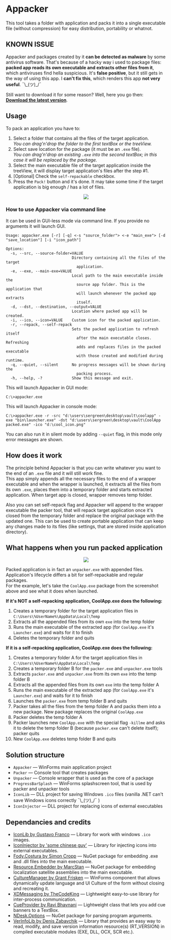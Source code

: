 # Appacker
This tool takes a folder with application and packs it into a single executable file (without compression) for easy distribution, portability or whatnot.

## KNOWN ISSUE
Appacker and packages created by it **can be detected as malware** by some antivirus software. That's because of a hacky way i used to package files: **packed app reads its own executable and extracts other files from it**, which antiviruses find hella suspicious. It's **false positive**, but it still gets in the way of using this app. I **can't fix this**, which renders this app **not very useful**. ¯\\\_(ツ)\_/¯

Still want to download it for some reason? Well, here you go then: __[Download the latest version](https://github.com/SerGreen/Appacker/releases/latest)__.

## Usage
To pack an application you have to:  
1. Select a folder that contains all the files of the target application.  
_You can drag'n'drop the folder to the first textBox or the treeView._
2. Select save location for the package (it must be an `.exe` file).  
_You can drag'n'drop an existing `.exe` into the second textBox; in this case it will be replaced by the package._
3. Select the main executable file of the target application inside the treeView, it will display target application's files after the step #1.
4. [Optional] Check the `self-repackable` checkbox.
5. Press the `Pack!` button and it's done. It may take some time if the target application is big enough / has a lot of files.

<p align="center">
  <img src="Screenshots/2018-08-21_190019.png">
</p>

### How to use Appacker via command line
It can be used in GUI-less mode via command line. If you provide no arguments it will launch GUI.

```console
Usage: appacker.exe [-r] [-q] <-s "source_folder"> <-e "main_exe"> [-d "save_location"] [-i "icon_path"]

Options:
  -s, --src, --source-folder=VALUE
                             Directory containing all the files of the target
                               application.
  -e, --exe, --main-exe=VALUE
                             Local path to the main executable inside the
                               source app folder. This is the application that
                               will launch whenever the packed app extracts
                               itself.
  -d, --dst, --destination, --output=VALUE
                             Location where packed app will be created.
  -i, --ico, --icon=VALUE    Custom icon for the packed application.
  -r, --repack, --self-repack
                             Sets the packed application to refresh itself
                               after the main executable closes. Refreshing
                               adds and replaces files in the packed executable
                               with those created and modified during runtime.
  -q, --quiet, --silent      No progress messages will be shown during the
                               packing process.
  -h, --help, -?             Show this message and exit.
```


This will launch Appacker in GUI mode:
```console
C:\>appacker.exe
```
This will launch Appacker in console mode:
```console
C:\>appacker.exe -r -src "d:\users\sergreen\desktop\vault\coolapp" -exe "bin\launcher.exe" -dst "d:\users\sergreen\desktop\vault\CoolApp packed.exe" -ico "d:\cool_icon.png"
```
You can also run it in silent mode by adding `--quiet` flag, in this mode only error messages are shown.

## How does it work
The principle behind Appacker is that you can write whatever you want to the end of an `.exe` file and it will still work fine.  
This app simply appends all the necessary files to the end of a wrapper executable and when the wrapper is launched, it extracts all the files from its own `.exe`, places them into a temporary folder and starts extracted application. When target app is closed, wrapper removes temp folder.  
  
Also you can set self-repack flag and Appacker will append to the wrapper executable the packer tool, that will repack target application once it's closed from the temporary folder and replace the original package with the updated one. This can be used to create portable application that can keep any changes made to its files (like settings, that are stored inside application directory).  

## What happens when you run packed application

<p align="center">
  <img src="Screenshots/appacker_demo.png">
</p>

Packed application is in fact an `unpacker.exe` with appended files. Application's lifecycle differs a bit for self-repackable and regular packages.  
For the example, let's take the `CoolApp.exe` package from the screenshot above and see what it does when launched.

__If it's NOT a self-repacking application, CoolApp.exe does the following:__
1. Creates a temporary folder for the target application files in `C:\Users\%UserName%\AppData\Local\Temp`
2. Extracts all the appended files from its own `exe` into the temp folder
3. Runs the main executable of the extracted app (for `CoolApp.exe` it's `Launcher.exe`) and waits for it to finish
4. Deletes the temporary folder and quits

__If it is a self-repacking application, CoolApp.exe does the following:__
1. Creates a temporary folder A for the target application files in `C:\Users\%UserName%\AppData\Local\Temp`
2. Creates a temporary folder B for the `packer.exe` and `unpacker.exe` tools
3. Extracts `packer.exe` and `unpacker.exe` from its own `exe` into the temp folder B
4. Extracts all the appended files from its own `exe` into the temp folder A
5. Runs the main executable of the extracted app (for `CoolApp.exe` it's `Launcher.exe`) and waits for it to finish
6. Launches the `packer.exe` from temp folder B and quits
7. Packer takes all the files from the temp folder A and packs them into a new package. New package replaces the original `CoolApp.exe`
8. Packer deletes the temp folder A
9. Packer launches new `CoolApp.exe` with the special flag `-killme` and asks it to delete the temp folder B (because `packer.exe` can't delete itself); packer quits
10. New `CoolApp.exe` deletes temp folder B and quits

## Solution structure
* `Appacker` &mdash; WinForms main application project
* `Packer` &mdash; Console tool that creates packages
* `Unpacker` &mdash; Console wrapper that is used as the core of a package
* `ProgressBarSplash` &mdash; WinForms splashscreen tool, that is used by packer and unpacker tools
* `IconLib` &mdash; DLL project for saving Windows `.ico` files (vanilla .NET can't save Windows icons correctly ¯\\\_(ツ)\_/¯ )
* `IconInjector` &mdash; DLL project for replacing icons of external executables

## Dependancies and credits
* [IconLib by Gustavo Franco](https://www.codeproject.com/Articles/16178/IconLib-Icons-Unfolded-MultiIcon-and-Windows-Vista) &mdash; Library for work with windows `.ico` images.
* [IconInjector by 'some chinese guy'](https://hackforums.net/showthread.php?tid=1021081) &mdash; Library for injecting icons into external executables.
* [Fody.Costura by Simon Cropp](https://github.com/Fody/Costura) &mdash; NuGet package for embedding .exe and .dll files into the main executable.
* [Resource.Embedder by MarcStan](https://gitlab.com/MarcStan/Resource.Embedder) &mdash; NuGet package for embedding localization satellite assemblies into the main executable.
* [CultureManager by Grant Frisken](https://www.codeproject.com/Articles/23694/Changing-Your-Application-User-Interface-Culture-O) &mdash; WinForms component that allows dynamically update language and UI Culture of the form without closing and recreating it.
* [XDMessaging by TheCodeKing](https://thecodeking.co.uk/project/xdmessaging/usage/) &mdash; Lightweight easy-to-use library for inter-process communication.
* [CueProvider by Ravi Bhavnani](https://www.codeproject.com/Articles/27853/CueProvider) &mdash; Lightweight class that lets you add cue banners to a TextBox.
* [NDesk.Options](http://www.ndesk.org/Options) &mdash; NuGet package for parsing program arguments.
* [VerInfoLib by Denis Zabavchik](https://www.codeproject.com/Articles/13355/Modification-of-Version-Information-Resources-in-C) &mdash; Library that provides an easy way to read, modify, and save version information resource(s) (RT_VERSION) in compiled executable modules (EXE, DLL, OCX, SCR etc.).
